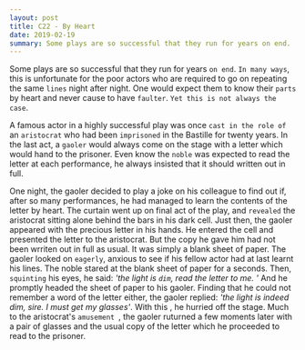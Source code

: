 ```yaml
---
layout: post
title: C22 - By Heart
date: 2019-02-19
summary: Some plays are so successful that they run for years on end.
---
```


  Some plays are so successful that they run for years `on end`. `In many ways`, this is unfortunate for the poor actors who are required to go on repeating the same `lines` night after night. One would  expect  them to know their `parts` by heart and never  cause to have `faulter`. `Yet this is not always the case`.

  A famous actor in a highly successful play was once `cast in the role of` an `aristocrat` who had been `imprisoned` in the Bastille for twenty years. In the last act, a `gaoler` would always come on the stage with a letter which would hand to the prisoner. Even know the `noble` was expected  to read the letter at each performance, he always insisted that it should written out in full.

   One night, the gaoler decided to play a joke on his colleague to find out if, after so many performances, he had managed to learn the contents of the letter by heart. The curtain went up on final act of the play, and `revealed` the aristocrat sitting alone  behind the bars in his dark cell. Just then, the gaoler appeared with the precious letter in his hands. He entered the cell and presented the letter to the aristocrat. But the copy he gave him had not been wrriten out in full as usual. It was simply  a blank sheet of paper. The gaoler looked on `eagerly`, anxious to see if his fellow actor had at last learnt his lines. The noble stared at the blank sheet of paper for a seconds. Then, `squinting` his eyes, he said:  *'the light is `dim`, read the letter to me. '* And  he promptly headed the sheet of paper to his gaoler. Finding that he could not remember a word of the letter either, the gaoler  replied: *'the light is indeed dim, sire. I must get my glasses'*. With this , he hurried off the stage. Much to the aristocrat's `amusement `, the gaoler ruturned a few moments later with a pair of glasses and the usual copy of the letter which he proceeded to read to the prisoner.
